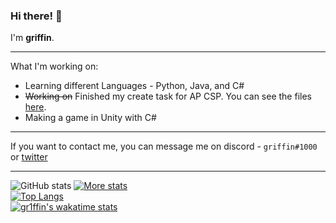 ### Hi there! 👋

I'm **griffin**.

***

What I'm working on: 
* Learning different Languages - Python, Java, and C#
* ~~Working on~~ Finished my create task for AP CSP. You can see the files [here](https://github.com/gr1ffin/MathTask).
* Making a game in Unity with C#
***

If you want to contact me, you can message me on discord - ``griffin#1000`` or [twitter](https://twitter.com/gr1ffinvr)


***
![GitHub stats](https://github-readme-stats.vercel.app/api?username=gr1ffin&show_icons=true&theme=radical)
[![More stats](https://github-readme-streak-stats.herokuapp.com/?user=gr1ffin&theme=radical)](https://github.com/Yelloo5191/github-readme-stats)\
[![Top Langs](https://github-readme-stats.vercel.app/api/top-langs/?username=gr1ffin&theme=radical)](https://github.com/anuraghazra/github-readme-stats)\
[![gr1ffin's wakatime stats](https://github-readme-stats.vercel.app/api/wakatime?username=gr1ffin&theme=radical&v=2&layout=compact)](https://github.com/anuraghazra/github-readme-stats)


